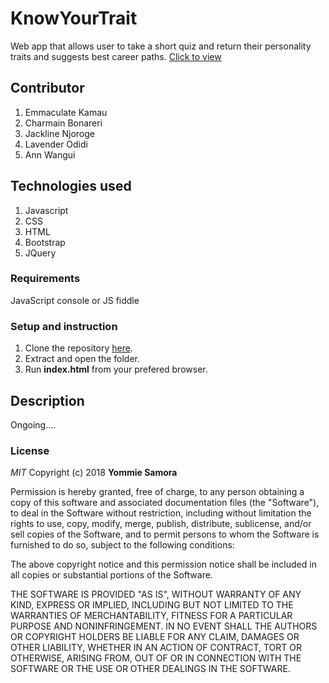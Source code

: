 # KnowYourTrait
Web app that allows user to take a short quiz and return their personality traits and suggests best career paths.
[Click to view]()

## Contributor
1. Emmaculate Kamau
2. Charmain Bonareri
3. Jackline Njoroge
4. Lavender Odidi
5. Ann Wangui

## Technologies used

1. Javascript
2. CSS
3. HTML
4. Bootstrap
5. JQuery

### Requirements

JavaScript console or JS fiddle

### Setup and instruction
1. Clone the repository [here]().
2. Extract and open the folder.
3. Run **index.html** from your prefered browser.

## Description

Ongoing....

### License

*MIT*
Copyright (c) 2018 **Yommie Samora**

Permission is hereby granted, free of charge, to any person obtaining a copy of this software and associated documentation files (the "Software"), to deal in the Software without restriction, including without limitation the rights to use, copy, modify, merge, publish, distribute, sublicense, and/or sell copies of the Software, and to permit persons to whom the Software is furnished to do so, subject to the following conditions:

The above copyright notice and this permission notice shall be included in all copies or substantial portions of the Software.

THE SOFTWARE IS PROVIDED "AS IS", WITHOUT WARRANTY OF ANY KIND, EXPRESS OR IMPLIED, INCLUDING BUT NOT LIMITED TO THE WARRANTIES OF MERCHANTABILITY, FITNESS FOR A PARTICULAR PURPOSE AND NONINFRINGEMENT. IN NO EVENT SHALL THE AUTHORS OR COPYRIGHT HOLDERS BE LIABLE FOR ANY CLAIM, DAMAGES OR OTHER LIABILITY, WHETHER IN AN ACTION OF CONTRACT, TORT OR OTHERWISE, ARISING FROM, OUT OF OR IN CONNECTION WITH THE SOFTWARE OR THE USE OR OTHER DEALINGS IN THE SOFTWARE.